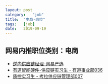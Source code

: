 ```yaml
---
layout:	post
category:	"job"
title:	"电商-岗位"
tags:	[job]
date:	2019-09-19
---
```

## 网易内推职位类别：电商
- [逆向供应链经理-网易严选](http://mobile.bole.netease.com/bole/boleDetail?id=15915&employeeId=346f03c3cda5f04c&key=all)
- [有道智能硬件-供应链实习生 - 有道事业部036](http://mobile.bole.netease.com/bole/boleDetail?id=17714&employeeId=346f03c3cda5f04c&key=all)
- [质控实习生 - 考拉供应链管理部007](http://mobile.bole.netease.com/bole/boleDetail?id=17184&employeeId=346f03c3cda5f04c&key=all)
